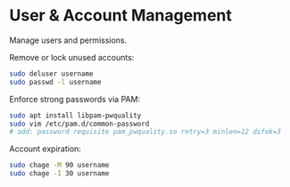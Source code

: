 # User & Account Management

Manage users and permissions.

Remove or lock unused accounts:
```bash
sudo deluser username
sudo passwd -l username
```
Enforce strong passwords via PAM:
```bash
sudo apt install libpam-pwquality
sudo vim /etc/pam.d/common-password
# add: password requisite pam_pwquality.so retry=3 minlen=12 difok=3
```
Account expiration:
```bash
sudo chage -M 90 username
sudo chage -I 30 username
```